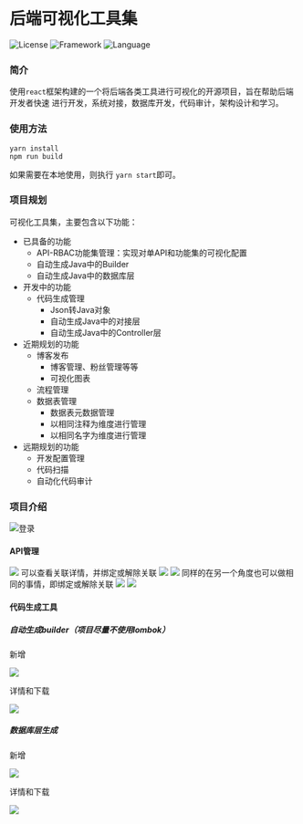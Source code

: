 # 后端可视化工具集
![License](https://img.shields.io/badge/license-MIT-yellow)
![Framework](https://img.shields.io/badge/framework-react-brightgreen)
![Language](https://img.shields.io/badge/language-javascript-brightgreen)

### 简介
使用`react`框架构建的一个将后端各类工具进行可视化的开源项目，旨在帮助后端开发者快速
进行开发，系统对接，数据库开发，代码审计，架构设计和学习。

### 使用方法
```shell
yarn install
npm run build
```
如果需要在本地使用，则执行 `yarn start`即可。

### 项目规划
可视化工具集，主要包含以下功能：

+ 已具备的功能
  - API-RBAC功能集管理：实现对单API和功能集的可视化配置
  - 自动生成Java中的Builder
  - 自动生成Java中的数据库层  
+ 开发中的功能
  - 代码生成管理
    + Json转Java对象
    + 自动生成Java中的对接层
    + 自动生成Java中的Controller层
+ 近期规划的功能
  - 博客发布
    + 博客管理、粉丝管理等等
    + 可视化图表  
  - 流程管理
  - 数据表管理
    + 数据表元数据管理
    + 以相同注释为维度进行管理
    + 以相同名字为维度进行管理
+ 远期规划的功能
  - 开发配置管理
  - 代码扫描
  - 自动化代码审计

### 项目介绍
![登录](https://cdn.nlark.com/yuque/0/2022/png/25830095/1669170047896-fc91f7b8-f059-4738-b1ab-5ad2838de475.png)

#### API管理
![](https://cdn.nlark.com/yuque/0/2022/png/25830095/1669170309061-6186feaa-fdeb-40eb-93a3-44eea7bbc8bb.png)
可以查看关联详情，并绑定或解除关联
![](https://cdn.nlark.com/yuque/0/2022/png/25830095/1669170365409-9497d6a0-01f8-458c-adf9-3a72bcf7ab1f.png)
![](https://cdn.nlark.com/yuque/0/2022/png/25830095/1669170422930-b42141aa-b4c4-464f-bfb5-ab55f937070f.png)
同样的在另一个角度也可以做相同的事情，即绑定或解除关联
![](https://cdn.nlark.com/yuque/0/2022/png/25830095/1669170477110-3a477713-12da-4900-9c90-12dd8e21e6f1.png)
![](https://cdn.nlark.com/yuque/0/2022/png/25830095/1669170497211-f658ee40-b9dd-454f-9fb9-4f9748191162.png)

#### 代码生成工具
##### 自动生成builder（项目尽量不使用lombok）
新增

![](https://cdn.nlark.com/yuque/0/2022/png/25830095/1669170669930-7e1362cb-6db3-4060-aec2-e576d99a919c.png)

详情和下载

![](https://cdn.nlark.com/yuque/0/2022/png/25830095/1669170729183-a63e738a-415d-4d1c-88f1-0e6e24375f1f.png)

##### 数据库层生成
新增

![](https://cdn.nlark.com/yuque/0/2022/png/25830095/1669170797228-b0ba0d78-48ae-43a7-a155-adf1ec33a0c6.png)

详情和下载

![](https://cdn.nlark.com/yuque/0/2022/png/25830095/1669170850601-70f59a0b-f71f-4e75-a733-4fe4e05afbeb.png)